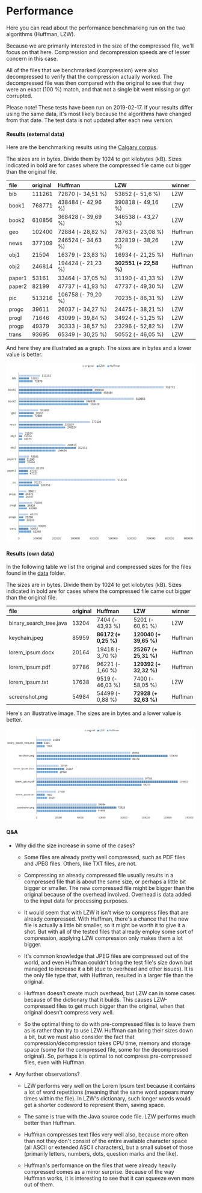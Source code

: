 # Performance

Here you can read about the performance benchmarking run on the two algorithms (Huffman, LZW).

Because we are primarily interested in the size of the compressed file, we'll focus on that here. Compression and decompression speeds are of lesser concern in this case.

All of the files that we benchmarked (compression) were also decompressed to verify that the compression actually worked. The decompressed file was then compared with the original to see that they were an exact (100 %) match, and that not a single bit went missing or got corrupted.

Please note! These tests have been run on 2019-02-17. If your results differ using the same data, it's most likely because the algorithms have changed from that date. The test data is not updated after each new version.

#### Results (external data)

Here are the benchmarking results using the [Calgary corpus](https://en.wikipedia.org/wiki/Calgary_corpus).

The sizes are in bytes. Divide them by 1024 to get kilobytes (kB). Sizes indicated in bold are for cases where the compressed file came out bigger than the original file.

| file | original | Huffman | LZW | winner |
| :- | :- | :- | :- | :- |
| bib | 111261 | 72870 (- 34,51 %) | 53852 (- 51,6 %) | LZW |
| book1 | 768771 | 438484 (- 42,96 %) | 390818 (- 49,16 %) | LZW |
| book2 | 610856 | 368428 (- 39,69 %) | 346538 (- 43,27 %) | LZW |
| geo | 102400 | 72884 (- 28,82 %) | 78763 (- 23,08 %) | Huffman |
| news | 377109 | 246524 (- 34,63 %) | 232819 (- 38,26 %) | LZW |
| obj1 | 21504 | 16379 (- 23,83 %) | 16934 (- 21,25 %) | Huffman |
| obj2 | 246814 | 194424 (- 21,23 %) | **302551 (+ 22,58 %)** | Huffman |
| paper1 | 53161 | 33464 (- 37,05 %) | 31190 (- 41,33 %) | LZW |
| paper2 | 82199 | 47737 (- 41,93 %) | 47737 (- 49,30 %) | LZW |
| pic | 513216 | 106758 (- 79,20 %) | 70235 (- 86,31 %) | LZW |
| progc | 39611 | 26037 (- 34,27 %) | 24475 (- 38,21 %) | LZW |
| progl | 71646 | 43099 (- 39,84 %) | 34924 (- 51,25 %) | LZW |
| progp | 49379 | 30333 (- 38,57 %) | 23296 (- 52,82 %) | LZW |
| trans | 93695 | 65349 (- 30,25 %) | 50552 (- 46,05 %) | LZW |

And here they are illustrated as a graph. The sizes are in bytes and a lower value is better.

![App](https://github.com/gotonode/compress/blob/master/docs/images/results02.png)

#### Results (own data)

In the following table we list the original and compressed sizes for the files found in the [data](../data) folder.

The sizes are in bytes. Divide them by 1024 to get kilobytes (kB). Sizes indicated in bold are for cases where the compressed file came out bigger than the original file.

| file | original | Huffman | LZW | winner |
| :- | :- | :- | :- | :- |
| binary_search_tree.java | 13204 | 7404 (- 43,93 %) | 5201 (- 60,61 %) | LZW |
| keychain.jpeg | 85959 | **86172 (+ 0,25 %)** | **120040 (+ 39,65 %)** | Huffman |
| lorem_ipsum.docx | 20164 | 19418 (- 3,70 %) | **25267 (+ 25,31 %)** | Huffman |
| lorem_ipsum.pdf | 97786 | 96221 (- 1,60 %) |**129392 (+ 32,32 %)** | Huffman |
| lorem_ipsum.txt | 17638 | 9519 (- 46,03 %) | 7400 (- 58,05 %) | LZW |
| screenshot.png | 54984 | 54499 (- 0,88 %) | **72928 (+ 32,63 %)** | Huffman |

Here's an illustrative image. The sizes are in bytes and a lower value is better.

![App](https://github.com/gotonode/compress/blob/master/docs/images/results01.png)

#### Q&A

* Why did the size increase in some of the cases?

  * Some files are already pretty well compressed, such as PDF files and JPEG files. Others, like TXT files, are not.

  * Compressing an already compressed file usually results in a compressed file that is about the same size, or perhaps a little bit bigger or smaller. The new compressed file might be bigger than the original because of the overhead involved. Overhead is data added to the input data for processing purposes.
  
  * It would seem that with LZW it isn't wise to compress files that are already compressed. With Huffman, there's a chance that the new file is actually a little bit smaller, so it might be worth it to give it a shot. But with all of the tested files that already employ some sort of compression, applying LZW compression only makes them a lot bigger.
  
  * It's common knowledge that JPEG files are compressed out of the world, and even Huffman couldn't bring the test file's size down but managed to increase it a bit (due to overhead and other issues). It is the only file type that, with Huffman, resulted in a larger file than the original.
  
  * Huffman doesn't create much overhead, but LZW can in some cases because of the dictionary that it builds. This causes LZW-compressed files to get much bigger than the original, when that original doesn't compress very well.
  
  * So the optimal thing to do with pre-compressed files is to leave them as is rather than try to use LZW. Huffman can bring their sizes down a bit, but we must also consider the fact that compression/decompression takes CPU time, memory and storage space (some for the compressed file, some for the decompressed original). So, perhaps it is optimal to not compress pre-compressed files, even with Huffman.
  
* Any further observations?
  
  * LZW performs very well on the Lorem Ipsum text because it contains a lot of word repetitions (meaning that the same word appears many times within the file). In LZW's dictionary, such longer words would get a shorter codeword to represent them, saving space.
  
  * The same is true with the Java source code file. LZW performs much better than Huffman.
  
  * Huffman compresses text files very well also, because more often than not they don't consist of the entire available character space (all ASCII or extended ASCII characters), but a small subset of those (primarily letters, numbers, dots, question marks and the like).
  
  * Huffman's performance on the files that were already heavily compressed comes as a minor surprise. Because of the way Huffman works, it is interesting to see that it can squeeze even more out of them.
